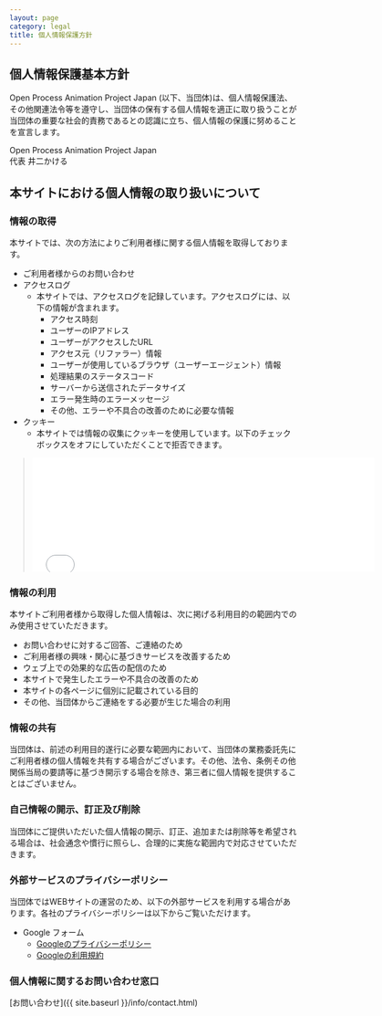 ```yaml
---
layout: page
category: legal
title: 個人情報保護方針
---
```


<section markdown="1">

## 個人情報保護基本方針

Open Process Animation Project Japan (以下、当団体)は、個人情報保護法、その他関連法令等を遵守し、当団体の保有する個人情報を適正に取り扱うことが当団体の重要な社会的責務であるとの認識に立ち、個人情報の保護に努めることを宣言します。


<div class="signature">
Open Process Animation Project Japan <br />
代表 井二かける
</div>

</section>

<section markdown="1">

## 本サイトにおける個人情報の取り扱いについて

### 情報の取得

本サイトでは、次の方法によりご利用者様に関する個人情報を取得しております。

* ご利用者様からのお問い合わせ
* アクセスログ
  * 本サイトでは、アクセスログを記録しています。アクセスログには、以下の情報が含まれます。
    * アクセス時刻
    * ユーザーのIPアドレス
    * ユーザーがアクセスしたURL
    * アクセス元（リファラー）情報
    * ユーザーが使用しているブラウザ（ユーザーエージェント）情報
    * 処理結果のステータスコード
    * サーバーから送信されたデータサイズ
    * エラー発生時のエラーメッセージ
    * その他、エラーや不具合の改善のために必要な情報
* クッキー
  * 本サイトでは情報の収集にクッキーを使用しています。以下のチェックボックスをオフにしていただくことで拒否できます。

> <iframe frameborder="no" width="600px" height="200px" src="//admin.opap.jp/piwik/index.php?module=CoreAdminHome&action=optOut&language=ja"></iframe>


### 情報の利用

本サイトご利用者様から取得した個人情報は、次に掲げる利用目的の範囲内でのみ使用させていただきます。

* お問い合わせに対するご回答、ご連絡のため
* ご利用者様の興味・関心に基づきサービスを改善するため
* ウェブ上での効果的な広告の配信のため
* 本サイトで発生したエラーや不具合の改善のため
* 本サイトの各ページに個別に記載されている目的
* その他、当団体からご連絡をする必要が生じた場合の利用



### 情報の共有

当団体は、前述の利用目的遂行に必要な範囲内において、当団体の業務委託先にご利用者様の個人情報を共有する場合がございます。その他、法令、条例その他関係当局の要請等に基づき開示する場合を除き、第三者に個人情報を提供することはございません。

### 自己情報の開示、訂正及び削除

当団体にご提供いただいた個人情報の開示、訂正、追加または削除等を希望される場合は、社会通念や慣行に照らし、合理的に実施な範囲内で対応させていただきます。

### 外部サービスのプライバシーポリシー

当団体ではWEBサイトの運営のため、以下の外部サービスを利用する場合があります。各社のプライバシーポリシーは以下からご覧いただけます。

* Google フォーム
    * [Googleのプライバシーポリシー](https://policies.google.com/privacy?hl=ja)　
    * [Googleの利用規約](http://www.google.com/accounts/TOS)


### 個人情報に関するお問い合わせ窓口

[お問い合わせ]({{ site.baseurl }}/info/contact.html)
</section>